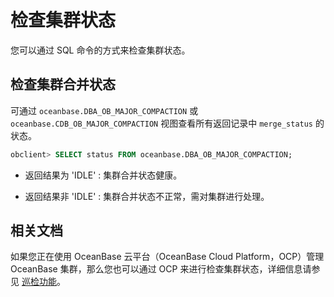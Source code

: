 # 检查集群状态

您可以通过 SQL 命令的方式来检查集群状态。

## 检查集群合并状态

可通过 `oceanbase.DBA_OB_MAJOR_COMPACTION` 或 `oceanbase.CDB_OB_MAJOR_COMPACTION` 视图查看所有返回记录中 `merge_status` 的状态。

```sql
obclient> SELECT status FROM oceanbase.DBA_OB_MAJOR_COMPACTION;
```

* 返回结果为 'IDLE' : 集群合并状态健康。

* 返回结果非 'IDLE' : 集群合并状态不正常，需对集群进行处理。

## 相关文档

如果您正在使用 OceanBase 云平台（OceanBase Cloud Platform，OCP）管理 OceanBase 集群，那么您也可以通过 OCP 来进行检查集群状态，详细信息请参见 [巡检功能](https://www.oceanbase.com/docs/enterprise-oceanbase-ocp-cn-10000000001538754)。
